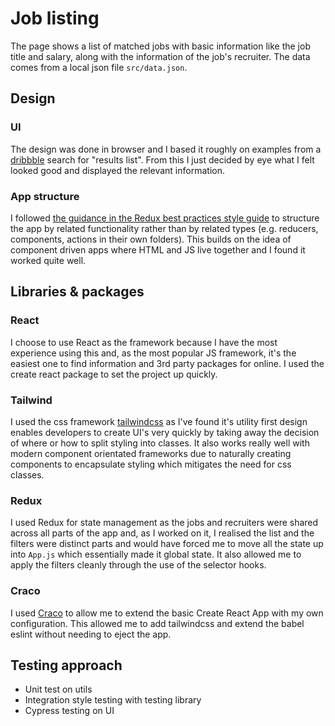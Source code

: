 # Job listing

The page shows a list of matched jobs with basic information like the job title and salary, along with the information of the job's recruiter. The data comes from a local json file `src/data.json`.

## Design

### UI

The design was done in browser and I based it roughly on examples from a [dribbble](https://dribbble.com/) search for "results list". From this I just decided by eye what I felt looked good and displayed the relevant information.

### App structure

I followed [the guidance in the Redux best practices style guide](https://redux.js.org/style-guide/style-guide/#structure-files-as-feature-folders-with-single-file-logic) to structure the app by related functionality rather than by related types (e.g. reducers, components, actions in their own folders). This builds on the idea of component driven apps where HTML and JS live together and I found it worked quite well.

## Libraries & packages

### React

I choose to use React as the framework because I have the most experience using this and, as the most popular JS framework, it's the easiest one to find information and 3rd party packages for online. I used the create react package to set the project up quickly.

### Tailwind

I used the css framework [tailwindcss](https://tailwindcss.com/) as I've found it's utility first design enables developers to create UI's very quickly by  taking away the decision of where or how to split styling into classes. It also works really well with modern component orientated frameworks due to naturally creating components to encapsulate styling which mitigates the need for css classes.

### Redux

I used Redux for state management as the jobs and recruiters were shared across all parts of the app and, as I worked on it, I realised the list and the filters were distinct parts and would have forced me to move all the state up into `App.js` which essentially made it global state. It also allowed me to apply the filters cleanly through the use of the selector hooks.

### Craco

I used [Craco](https://github.com/gsoft-inc/craco) to allow me to extend the basic Create React App with my own configuration. This allowed me to add tailwindcss and extend the babel eslint without needing to eject the app.

## Testing approach

- Unit test on utils
- Integration style testing with testing library
- Cypress testing on UI
